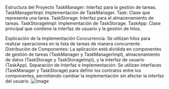 Estructura del Proyecto
TaskManager: Interfaz para la gestión de tareas.
TaskManagerImpl: Implementación de TaskManager.
Task: Clase que representa una tarea.
TaskStorage: Interfaz para el almacenamiento de tareas.
TaskStorageImpl: Implementación de TaskStorage.
TaskApp: Clase principal que contiene la interfaz de usuario y la gestión de hilos.

Explicación de la Implementación
Concurrencia: Se utilizan hilos para realizar operaciones en la lista de tareas de manera concurrente.
Distribución de Componentes: La aplicación está dividida en componentes de gestión de tareas (TaskManager y TaskManagerImpl), almacenamiento de datos (TaskStorage y TaskStorageImpl), y la interfaz de usuario (TaskApp).
Separación de Interfaz e Implementación: Se utilizan interfaces (TaskManager y TaskStorage) para definir los contratos entre los componentes, permitiendo cambiar la implementación sin afectar la interfaz del usuario.
![image](https://github.com/user-attachments/assets/77c86322-1bdf-4f78-a8f9-0ac368151bbd)


